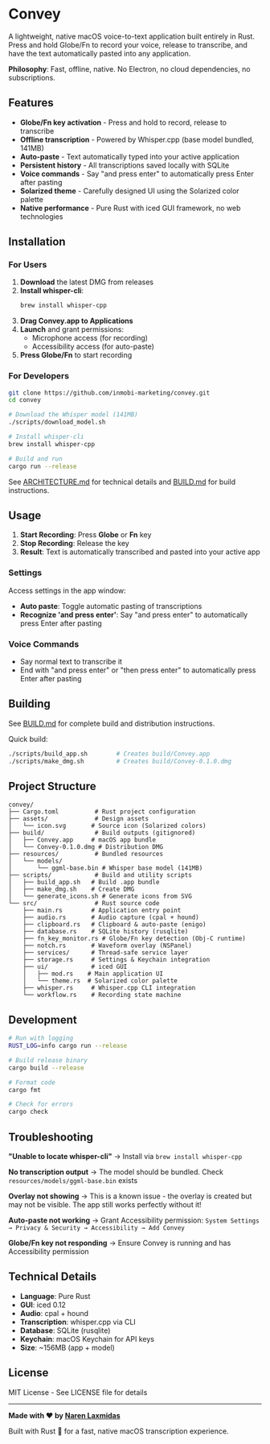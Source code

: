 # Convey

A lightweight, native macOS voice-to-text application built entirely in Rust. Press and hold Globe/Fn to record your voice, release to transcribe, and have the text automatically pasted into any application.

**Philosophy**: Fast, offline, native. No Electron, no cloud dependencies, no subscriptions.

## Features

- **Globe/Fn key activation** - Press and hold to record, release to transcribe
- **Offline transcription** - Powered by Whisper.cpp (base model bundled, 141MB)
- **Auto-paste** - Text automatically typed into your active application
- **Persistent history** - All transcriptions saved locally with SQLite
- **Voice commands** - Say "and press enter" to automatically press Enter after pasting
- **Solarized theme** - Carefully designed UI using the Solarized color palette
- **Native performance** - Pure Rust with iced GUI framework, no web technologies

## Installation

### For Users

1. **Download** the latest DMG from releases
2. **Install whisper-cli**:
   ```bash
   brew install whisper-cpp
   ```
3. **Drag Convey.app to Applications**
4. **Launch** and grant permissions:
   - Microphone access (for recording)
   - Accessibility access (for auto-paste)
5. **Press Globe/Fn** to start recording

### For Developers

```bash
git clone https://github.com/inmobi-marketing/convey.git
cd convey

# Download the Whisper model (141MB)
./scripts/download_model.sh

# Install whisper-cli
brew install whisper-cpp

# Build and run
cargo run --release
```

See [ARCHITECTURE.md](ARCHITECTURE.md) for technical details and [BUILD.md](BUILD.md) for build instructions.

## Usage

1. **Start Recording**: Press **Globe** or **Fn** key
2. **Stop Recording**: Release the key
3. **Result**: Text is automatically transcribed and pasted into your active app

### Settings

Access settings in the app window:
- **Auto paste**: Toggle automatic pasting of transcriptions
- **Recognize 'and press enter'**: Say "and press enter" to automatically press Enter after pasting

### Voice Commands

- Say normal text to transcribe it
- End with "and press enter" or "then press enter" to automatically press Enter after pasting

## Building

See [BUILD.md](BUILD.md) for complete build and distribution instructions.

Quick build:
```bash
./scripts/build_app.sh        # Creates build/Convey.app
./scripts/make_dmg.sh         # Creates build/Convey-0.1.0.dmg
```

## Project Structure

```
convey/
├── Cargo.toml          # Rust project configuration
├── assets/             # Design assets
│   └── icon.svg       # Source icon (Solarized colors)
├── build/              # Build outputs (gitignored)
│   ├── Convey.app     # macOS app bundle
│   └── Convey-0.1.0.dmg # Distribution DMG
├── resources/          # Bundled resources
│   └── models/
│       └── ggml-base.bin # Whisper base model (141MB)
├── scripts/            # Build and utility scripts
│   ├── build_app.sh   # Build .app bundle
│   ├── make_dmg.sh    # Create DMG
│   └── generate_icons.sh # Generate icons from SVG
└── src/                # Rust source code
    ├── main.rs        # Application entry point
    ├── audio.rs       # Audio capture (cpal + hound)
    ├── clipboard.rs   # Clipboard & auto-paste (enigo)
    ├── database.rs    # SQLite history (rusqlite)
    ├── fn_key_monitor.rs # Globe/Fn key detection (Obj-C runtime)
    ├── notch.rs       # Waveform overlay (NSPanel)
    ├── services/      # Thread-safe service layer
    ├── storage.rs     # Settings & Keychain integration
    ├── ui/            # iced GUI
    │   ├── mod.rs    # Main application UI
    │   └── theme.rs  # Solarized color palette
    ├── whisper.rs     # Whisper.cpp CLI integration
    └── workflow.rs    # Recording state machine
```

## Development

```bash
# Run with logging
RUST_LOG=info cargo run --release

# Build release binary
cargo build --release

# Format code
cargo fmt

# Check for errors
cargo check
```

## Troubleshooting

**"Unable to locate whisper-cli"**
→ Install via `brew install whisper-cpp`

**No transcription output**
→ The model should be bundled. Check `resources/models/ggml-base.bin` exists

**Overlay not showing**
→ This is a known issue - the overlay is created but may not be visible. The app still works perfectly without it!

**Auto-paste not working**
→ Grant Accessibility permission: `System Settings → Privacy & Security → Accessibility → Add Convey`

**Globe/Fn key not responding**
→ Ensure Convey is running and has Accessibility permission

## Technical Details

- **Language**: Pure Rust
- **GUI**: iced 0.12
- **Audio**: cpal + hound
- **Transcription**: whisper.cpp via CLI
- **Database**: SQLite (rusqlite)
- **Keychain**: macOS Keychain for API keys
- **Size**: ~156MB (app + model)

## License

MIT License - See LICENSE file for details

---

**Made with ❤️  by [Naren Laxmidas](https://github.com/narennaik)**

Built with Rust 🦀 for a fast, native macOS transcription experience.
